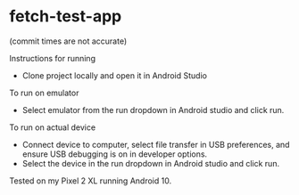 # fetch-test-app

(commit times are not accurate)

Instructions for running
- Clone project locally and open it in Android Studio


To run on emulator
- Select emulator from the run dropdown in Android studio and click run.


To run on actual device
- Connect device to computer, select file transfer in USB preferences, and ensure USB debugging is on in developer options. 
- Select the device in the run dropdown in Android studio and click run. 


Tested on my Pixel 2 XL running Android 10. 
